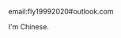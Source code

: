 email:fly19992020#outlook.com

I'm Chinese.

<!---
fly19992020/fly19992020 is a ✨ special ✨ repository because its `README.md` (this file) appears on your GitHub profile.
You can click the Preview link to take a look at your changes.
--->
